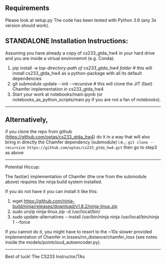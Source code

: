 ## Requirements
Please look at setup.py 
The code has been tested with Python 3.6 (any 3x version should work).

## STANDALONE Installation Instructions:

Assuming you have already a copy of cs233_gtda_hw4 in your hard drive and you are inside a virtual environemnt (e.g. Conda):

1. pip install -e _top-directory-path of cs233_gtda_hw4 folder_  # this will install cs233_gtda_hw4 as a python-package with all its default dependencies
2. git submodule update --init --recursive  # this will clone the JIT (fast) Chamfer implementation in cs233_gtda_hw4
3. Start your work at notebooks/main.ipynb  (or notebooks_as_python_scripts/main.py if you are not a fan of notebooks).

------
## Alternatively, 
if you clone the repo from github (https://github.com/optas/cs233_gtda_hw4)
    do it in a way that will also bring in directly the Chamfer dependency (submodule) i.e.,:
        ```
        git clone --recursive https://github.com/optas/cs233_gtda_hw4.git
        ```
    then go to step3 as above

------

Potential Hiccup:

The fast(er) implementation of Chamfer (the one from the submodule above) requires the ninja build system installed.

If you do not have it you can install it like this:
1. wget https://github.com/ninja-build/ninja/releases/download/v1.8.2/ninja-linux.zip
2. sudo unzip ninja-linux.zip -d /usr/local/bin/
3. sudo update-alternatives --install /usr/bin/ninja ninja /usr/local/bin/ninja 1 --force

If you cannot do it, you might have to resort to the ~10x slower provided implementation of Chamfer in losses/nn_distance/chamfer_loss
(see notes inside the models/pointcloud_autoencoder.py).

-----

Best of luck!
The CS233 Instructor/TAs

